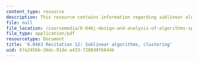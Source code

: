 ```yaml
---
content_type: resource
description: This resource contains information regarding sublinear algorithms, clustering.
file: null
file_location: /coursemedia/6-046j-design-and-analysis-of-algorithms-spring-2012/67a2456b36dc91dea4337288d9f6644b_MIT6.046J_S12_rec12.pdf
file_type: application/pdf
resourcetype: Document
title: '6.046J Recitation 12: Sublinear algorithms, clustering'
uid: 67a2456b-36dc-91de-a433-7288d9f6644b
---
```

